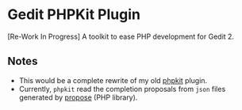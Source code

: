 # Gedit PHPKit Plugin

[Re-Work In Progress] A toolkit to ease PHP development for Gedit 2.

## Notes

* This would be a complete rewrite of my old [phpkit](https://bitbucket.org/iromli/gedit-phpkit-old/overview) plugin.
* Currently, `phpkit` read the completion proposals from `json` files generated by [propose](https://github.com/iromli/propose) (PHP library).
